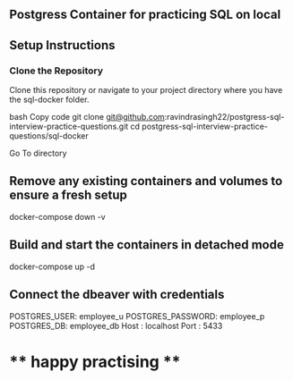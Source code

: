 ## Postgress Container for practicing SQL on local


## Setup Instructions
###  Clone the Repository
Clone this repository or navigate to your project directory where you have the sql-docker folder.

bash
Copy code
git clone git@github.com:ravindrasingh22/postgress-sql-interview-practice-questions.git
cd postgress-sql-interview-practice-questions/sql-docker


Go To directory

## Remove any existing containers and volumes to ensure a fresh setup
docker-compose down -v

## Build and start the containers in detached mode
docker-compose up -d

## Connect the dbeaver with credentials

POSTGRES_USER: employee_u
POSTGRES_PASSWORD: employee_p
POSTGRES_DB: employee_db
Host : localhost
Port : 5433

# ** happy practising ** #
